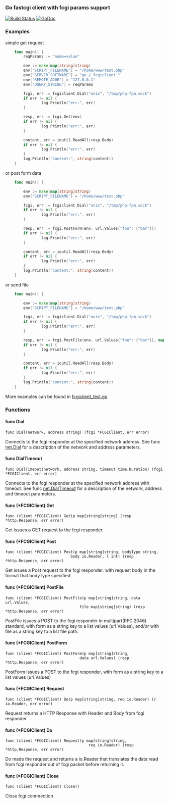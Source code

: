 ### Go fastcgi client with fcgi params support

[![Build Status](https://travis-ci.org/tomasen/fcgi_client.svg?branch=master)](https://travis-ci.org/tomasen/fcgi_client)
[![GoDoc](https://godoc.org/github.com/tomasen/fcgi_client?status.svg)](http://godoc.org/github.com/tomasen/fcgi_client)


###  Examples

simple get request

```go
    func main() {
        reqParams := "name=value"

        env := make(map[string]string)
        env["SCRIPT_FILENAME"] = "/home/www/test.php"
        env["SERVER_SOFTWARE"] = "go / fcgiclient "
        env["REMOTE_ADDR"] = "127.0.0.1"
        env["QUERY_STRING"] = reqParams

        fcgi, err := fcgiclient.Dial("unix", "/tmp/php-fpm.sock")
        if err != nil {
                log.Println("err:", err)
        }

        resp, err := fcgi.Get(env)
        if err != nil {
                log.Println("err:", err)
        }

        content, err = ioutil.ReadAll(resp.Body)
        if err != nil {
                log.Println("err:", err)
        }
        log.Println("content:", string(content))
    }
```

or post form data

```go
    func main() {

        env := make(map[string]string)
        env["SCRIPT_FILENAME"] = "/home/www/test.php"

        fcgi, err := fcgiclient.Dial("unix", "/tmp/php-fpm.sock")
        if err != nil {
                log.Println("err:", err)
        }

        resp, err := fcgi.PostForm(env, url.Values{"foo": {"bar"}})
        if err != nil {
                log.Println("err:", err)
        }

        content, err = ioutil.ReadAll(resp.Body)
        if err != nil {
                log.Println("err:", err)
        }
        log.Println("content:", string(content))
    }
```

or send file

```go
    func main() {

        env := make(map[string]string)
        env["SCRIPT_FILENAME"] = "/home/www/test.php"

        fcgi, err := fcgiclient.Dial("unix", "/tmp/php-fpm.sock")
        if err != nil {
                log.Println("err:", err)
        }

        resp, err := fcgi.PostFile(env, url.Values{"foo": {"bar"}}, map[string]string{"file1":"/path/to/file1"})
        if err != nil {
                log.Println("err:", err)
        }

        content, err = ioutil.ReadAll(resp.Body)
        if err != nil {
                log.Println("err:", err)
        }
        log.Println("content:", string(content))
    }
```

More examples can be found in [fcgiclient_test.go](https://github.com/tomasen/fcgi_client/src/tip/fcgiclient_test.go)


###  Functions

#### func Dial
    func Dial(network, address string) (fcgi *FCGIClient, err error)
Connects to the fcgi responder at the specified network address. See func [net.Dial](http://golang.org/pkg/net/#Dial) for a description of the network and address parameters.

#### func DialTimeout
    func DialTimeout(network, address string, timeout time.Duration) (fcgi *FCGIClient, err error)
Connects to the fcgi responder at the specified network address with timeout. See func [net.DialTimeout](http://golang.org/pkg/net/#DialTimeout) for a description of the network, address and timeout parameters.


#### func (*FCGIClient) Get
    func (client *FCGIClient) Get(p map[string]string) (resp *http.Response, err error)
Get issues a GET request to the fcgi responder.

#### func (*FCGIClient) Post
    func (client *FCGIClient) Post(p map[string]string, bodyType string,
                                 body io.Reader, l int) (resp *http.Response, err error)
Get issues a Post request to the fcgi responder. with request body in the format that bodyType specified

#### func (*FCGIClient) PostFile
    func (client *FCGIClient) PostFile(p map[string]string, data url.Values,
                                     file map[string]string) (resp *http.Response, err error)
PostFile issues a POST to the fcgi responder in multipart(RFC 2046) standard, with form as a string key to a list values (url.Values), and/or with file as a string key to a list file path.

#### func (*FCGIClient) PostForm
    func (client *FCGIClient) PostForm(p map[string]string,
                                     data url.Values) (resp *http.Response, err error)
PostForm issues a POST to the fcgi responder, with form as a string key to a list values (url.Values)

#### func (*FCGIClient) Request
    func (client *FCGIClient) Do(p map[string]string, req io.Reader) (r io.Reader, err error)
Request returns a HTTP Response with Header and Body from fcgi responder

#### func (*FCGIClient) Do
    func (client *FCGIClient) Request(p map[string]string,
                                         req io.Reader) (resp *http.Response, err error)
Do made the request and returns a io.Reader that translates the data read from fcgi responder out of fcgi packet before returning it.

#### func (*FCGIClient) Close
    func (client *FCGIClient) Close()
Close fcgi connnection
